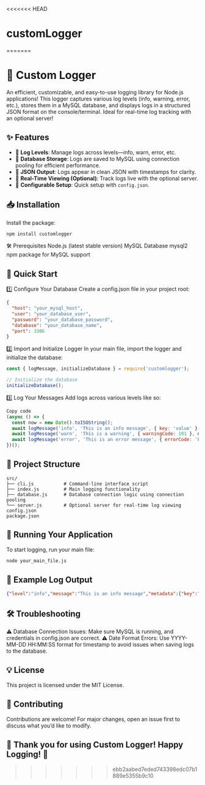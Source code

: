 <<<<<<< HEAD
# customLogger
=======
# 🎉 Custom Logger

An efficient, customizable, and easy-to-use logging library for Node.js applications! This logger captures various log levels (info, warning, error, etc.), stores them in a MySQL database, and displays logs in a structured JSON format on the console/terminal. Ideal for real-time log tracking with an optional server!

## ✨ Features

- 🔹 **Log Levels**: Manage logs across levels—info, warn, error, etc.
- 🔹 **Database Storage**: Logs are saved to MySQL using connection pooling for efficient performance.
- 🔹 **JSON Output**: Logs appear in clean JSON with timestamps for clarity.
- 🔹 **Real-Time Viewing (Optional)**: Track logs live with the optional server.
- 🔹 **Configurable Setup**: Quick setup with `config.json`.

## 📥 Installation

Install the package:

```bash
npm install customlogger
```

🛠 Prerequisites
Node.js (latest stable version)
MySQL Database
mysql2 npm package for MySQL support

## 🚀 Quick Start
1️⃣ Configure Your Database
Create a config.json file in your project root:

```json
{
  "host": "your_mysql_host",
  "user": "your_database_user",
  "password": "your_database_password",
  "database": "your_database_name",
  "port": 3306
}
```
2️⃣ Import and Initialize Logger
In your main file, import the logger and initialize the database:

```javascript
const { logMessage, initializeDatabase } = require('customlogger');

// Initialize the database
initializeDatabase();
```

3️⃣ Log Your Messages
Add logs across various levels like so:

```javascript
Copy code
(async () => {
  const now = new Date().toISOString();
  await logMessage('info', 'This is an info message', { key: 'value' }, now);
  await logMessage('warn', 'This is a warning', { warningCode: 101 }, now);
  await logMessage('error', 'This is an error message', { errorCode: 'E500' }, now);
})();
```

## 📂 Project Structure
```plaintext
src/
├── cli.js           # Command-line interface script
├── index.js         # Main logging functionality
├── database.js      # Database connection logic using connection pooling
└── server.js        # Optional server for real-time log viewing
config.json          
package.json
```
## 🏃 Running Your Application
To start logging, run your main file:

```bash
node your_main_file.js
```

## 📝 Example Log Output
```json
{"level":"info","message":"This is an info message","metadata":{"key":"value"},"timestamp":"2024-10-30T19:04:31.758Z"}
```

## 🛠 Troubleshooting
⚠️ Database Connection Issues: Make sure MySQL is running, and credentials in config.json are correct.
⚠️ Date Format Errors: Use YYYY-MM-DD HH:MM:SS format for timestamp to avoid issues when saving logs to the database.

## 💡 License
This project is licensed under the MIT License.

## 🤝 Contributing
Contributions are welcome! For major changes, open an issue first to discuss what you’d like to modify.

## 🎉 Thank you for using Custom Logger! Happy Logging! 🚀
>>>>>>> ebb2aabed7eded743398edc07b1889e5355b9c10
